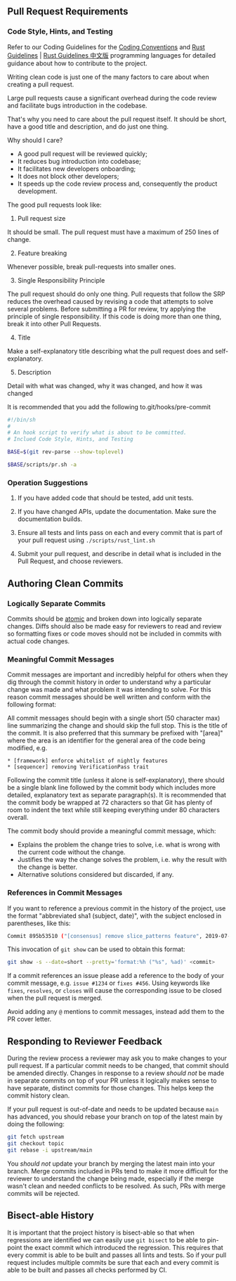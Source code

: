 
## Pull Request Requirements

### Code Style, Hints, and Testing

Refer to our Coding Guidelines for the [Coding Conventions](./coding-conventions.md) and [Rust Guidelines](https://github.com/rust-dev-tools/fmt-rfcs/blob/master/guide/guide.md) | [Rust Guidelines 中文版](https://github.com/Rust-Coding-Guidelines/rust-coding-guidelines-zh/blob/main/src/SUMMARY.md) programming languages for detailed guidance about how to contribute to the project.

Writing clean code is just one of the many factors to care about when creating a pull request.

Large pull requests cause a significant overhead during the code review and facilitate bugs introduction in the codebase.

That's why you need to care about the pull request itself. It should be short, have a good title and description, and do just one thing.

Why should I care?

* A good pull request will be reviewed quickly;
* It reduces bug introduction into codebase;
* It facilitates new developers onboarding;
* It does not block other developers;
* It speeds up the code review process and, consequently the product development.


The good pull requests look like:

1. Pull request size

It should be small. The pull request must have a maximum of 250 lines of change.

2. Feature breaking

Whenever possible, break pull-requests into smaller ones.

3. Single Responsibility Principle

The pull request should do only one thing.
Pull requests that follow the SRP reduces the overhead caused by revising a code that attempts to solve several problems. Before submitting a PR for review, try applying the principle of single responsibility. If this code is doing more than one thing, break it into other Pull Requests.

4. Title

Make a self-explanatory title describing what the pull request does and self-explanatory.

5. Description

Detail with what was changed, why it was changed, and how it was changed

It is recommended that you add the following to.git/hooks/pre-commit

``` bash
#!/bin/sh
#
# An hook script to verify what is about to be committed.
# Inclued Code Style, Hints, and Testing

BASE=$(git rev-parse --show-toplevel)

$BASE/scripts/pr.sh -a
```

### Operation Suggestions

1. If you have added code that should be tested, add unit tests.

1. If you have changed APIs, update the documentation. Make sure the documentation builds.

1. Ensure all tests and lints pass on each and every commit that is part of your pull request using `./scripts/rust_lint.sh`

1. Submit your pull request, and describe in detail what is included in the Pull Request, and choose reviewers.


## Authoring Clean Commits

### Logically Separate Commits

Commits should be [atomic](https://en.wikipedia.org/wiki/Atomic_commit#Atomic_commit_convention) and broken down into logically separate changes. Diffs should also be made easy for reviewers to read and review so formatting fixes or code moves should not be included in commits with actual code changes.

### Meaningful Commit Messages

Commit messages are important and incredibly helpful for others when they dig through the commit history in order to understand why a particular change was made and what problem it was intending to solve. For this reason commit messages should be well written and conform with the following format:

All commit messages should begin with a single short (50 character max) line summarizing the change and should skip the full stop. This is the title of the commit. It is also preferred that this summary be prefixed with "[area]" where the area is an identifier for the general area of the code being modified, e.g.

```
* [framework] enforce whitelist of nightly features
* [sequencer] removing VerificationPass trait
```

Following the commit title (unless it alone is self-explanatory), there should be a single blank line followed by the commit body which includes more detailed, explanatory text as separate paragraph(s). It is recommended that the commit body be wrapped at 72 characters so that Git has plenty of room to indent the text while still keeping everything under 80 characters overall.

The commit body should provide a meaningful commit message, which:
* Explains the problem the change tries to solve, i.e. what is wrong with the current code without the change.
* Justifies the way the change solves the problem, i.e. why the result with the change is better.
* Alternative solutions considered but discarded, if any.

### References in Commit Messages

If you want to reference a previous commit in the history of the project, use the format "abbreviated sha1 (subject, date)", with the subject enclosed in parentheses, like this:

```bash
Commit 895b53510 ("[consensus] remove slice_patterns feature", 2019-07-18) noticed that ...
```

This invocation of `git show` can be used to obtain this format:

```bash
git show -s --date=short --pretty='format:%h ("%s", %ad)' <commit>
```

If a commit references an issue please add a reference to the body of your commit message, e.g. `issue #1234` or `fixes #456`. Using keywords like `fixes`, `resolves`, or `closes` will cause the corresponding issue to be closed when the pull request is merged.

Avoid adding any `@` mentions to commit messages, instead add them to the PR cover letter.

## Responding to Reviewer Feedback

During the review process a reviewer may ask you to make changes to your pull request. If a particular commit needs to be changed, that commit should be amended directly. Changes in response to a review *should not* be made in separate commits on top of your PR unless it logically makes sense to have separate, distinct commits for those changes. This helps keep the commit history clean.

If your pull request is out-of-date and needs to be updated because `main` has advanced, you should rebase your branch on top of the latest main by doing the following:

```bash
git fetch upstream
git checkout topic
git rebase -i upstream/main
```

You *should not* update your branch by merging the latest main into your branch. Merge commits included in PRs tend to make it more difficult for the reviewer to understand the change being made, especially if the merge wasn't clean and needed conflicts to be resolved. As such, PRs with merge commits will be rejected.

## Bisect-able History

It is important that the project history is bisect-able so that when regressions are identified we can easily use `git bisect` to be able to pin-point the exact commit which introduced the regression. This requires that every commit is able to be built and passes all lints and tests. So if your pull request includes multiple commits be sure that each and every commit is able to be built and passes all checks performed by CI.





